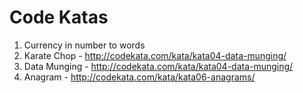 # Code Katas
1. Currency in number to words
2. Karate Chop - http://codekata.com/kata/kata04-data-munging/
3. Data Munging - http://codekata.com/kata/kata04-data-munging/
4. Anagram - http://codekata.com/kata/kata06-anagrams/
